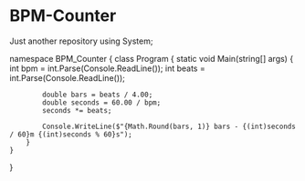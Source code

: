 # BPM-Counter
Just another repository
using System;

namespace BPM_Counter
{
    class Program
    {
        static void Main(string[] args)
        {
            int bpm = int.Parse(Console.ReadLine());
            int beats = int.Parse(Console.ReadLine());           
            
            double bars = beats / 4.00;
            double seconds = 60.00 / bpm;
            seconds *= beats;            
            
            Console.WriteLine($"{Math.Round(bars, 1)} bars - {(int)seconds / 60}m {(int)seconds % 60}s");            
        }
    }
}
